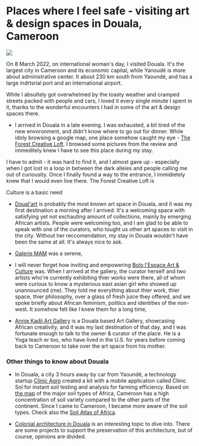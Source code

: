 # Places where I feel safe - visiting art & design spaces in Douala, Cameroon

![](douala.jpg)

On 8 March 2022, on international woman's day, I visited Douala. It's the largest city in Cameroon and its economic capital, while Yanoudé is more about administrative center. It about 230 km south from Yaoundé, and has a large indrtsrial port and an international airport.

While I absoltely got overwhelmed by the toasty weather and cramped streets packed with people and cars, I loved it every single minute I spent in it, thanks to the wonderful encounters I had in some of the art & design spaces there.

- I arrived in Douala in a late evening. I was exhausted, a bit tired of the new envoronment, and didn't know where to go out for dinner. While idoly browsing a google map, one place somehow caught my eye - [The Forest Creative Loft](https://www.theforestcreativeloft.com/). I browsed some pictures from the review and immeditely knew I have to see this place during my stay.

I have to admit - it was hard to find it, and I almost gave up - especially when I got lost in a loop in between the dark alleies and people calling me out of curiousity. Once I finally found a way to the entrance, I immidietely knew that I would even live there. The Forest Creative Loft is

Culture is a basic need

- [Doual'art](http://doualart.org/) is probably the most known art space in Douala, and it was my first destination a morning after I arrived. It's a welcoming space with satisfying yet not exchauting amount of collections, mainly by emerging African artists. People were welcoming too, and I am glad to be able to speak with one of the curators, who tought us other art spaces to visit in the city. Without her reccomendation, my stay in Douala wouldn't have been the same at all. It's always nice to ask.

- [Galerie MAM](https://www.galeriemamdouala.com/) was a serene,

- I will never forget how inviting and empowering [Bolo l'Espace Art & Culture](https://www.facebook.com/artetcultureBolo/) was. When I arrived at the gallery, the curator herself and two artists who're currently exhibiting thier works were there, all of whom were curious to know a mysterious east asian girl who showed up unannounced (me). They told me everything about thier work, thier space, thier philosophy, over a glass of fresh juice they offered, and we spoke briefly about African feminism, politics and identities of the non-west. It somehow felt like I knew them for a long time,

- [Annie Kadji Art Gallery](https://www.instagram.com/anniekadjiart/?hl=en) is a Douala based Art Gallery, showcasing African creativity, and it was my last destination of that day, and I was fortunate enough to talk to the owner & curator of the place. He is a Yoga teach er too, who have lived in the U.S. for years before coming back to Cameroon to take over the art space from his mother.

### Other things to know about Douala

- In Douala, a city 3 hours away by car from Yaoundé, a technology startup [Clinic Agro](https://clinicagro.net/) created a kit with a mobile application called Clinic Sol for instant soil testing and analysis for farming efficiency. Based on [the map](https://publications.jrc.ec.europa.eu/repository/handle/JRC91922#:~:text=Soils%20such%20as%20Luvisols%20) of the major soil types of Africa, Cameroon has a high concentration of soil variety compared to the other parts of the continent. Since I came to Cameroon, I became more aware of the soil types. Check also the [Soil Atlas of Africa](https://croplife.org/news/soil-atlas-of-africa/).

- [Colonial architecture in Douala](https://www.researchgate.net/publication/337950721_MEANINGS_AND_SIGNIFICANCE_OF_COLONIAL_ARCHITECTURE_IN_DOUALA_CAMEROON) is an interesting topic to dive into. There are some projects to support the preservation of this architecture, but of course, opinions are divided.
